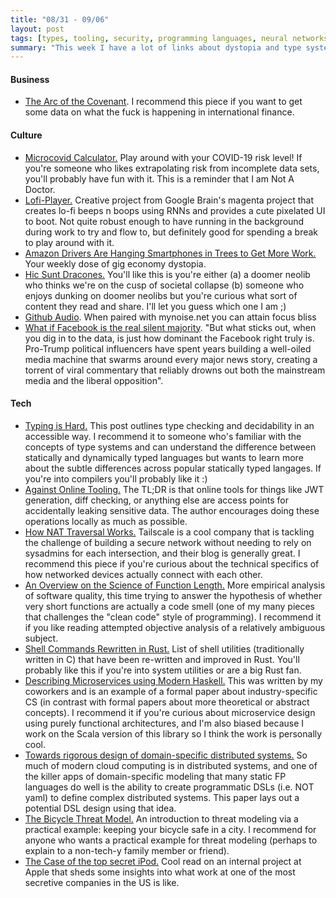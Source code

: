 ```yaml
---
title: "08/31 - 09/06"
layout: post
tags: [types, tooling, security, programming languages, neural networks, haskell, lo-fi, politics]
summary: "This week I have a lot of links about dystopia and type systems.  If you think those topics seem discombobulated then you're correct.  Welcome to my brain."
---
```


#### Business

* [The Arc of the Covenant](https://offtherun.substack.com/p/the-arc-of-the-covenant). I recommend this piece if you want to get some data on what the fuck is happening in international finance.

#### Culture

* [Microcovid Calculator.](https://www.microcovid.org/calculator) Play around with your COVID-19 risk level! If you're someone who likes extrapolating risk from incomplete data sets, you'll probably have fun with it. This is a reminder that I am Not A Doctor.
* [Lofi-Player.](https://magenta.tensorflow.org/lofi-player) Creative project from Google Brain's magenta project that creates lo-fi beeps n boops using RNNs and provides a cute pixelated UI to boot. Not quite robust enough to have running in the background during work to try and flow to, but definitely good for spending a break to play around with it.
* [Amazon Drivers Are Hanging Smartphones in Trees to Get More Work.](https://www.bloomberg.com/news/articles/2020-09-01/amazon-drivers-are-hanging-smartphones-in-trees-to-get-more-work) Your weekly dose of gig economy dystopia.
* [Hic Sunt Dracones.](https://aelkus.github.io/void/2020/06/01/opening.html) You'll like this is you're either (a) a doomer neolib who thinks we're on the cusp of societal collapse (b) someone who enjoys dunking on doomer neolibs but you're curious what sort of content they read and share. I'll let you guess which one I am ;)
* [Github Audio](https://github.audio/). When paired with mynoise.net you can attain focus bliss
* [What if Facebook is the real silent majority](https://www.nytimes.com/2020/08/27/technology/what-if-facebook-is-the-real-silent-majority.html). "But what sticks out, when you dig in to the data, is just how dominant the Facebook right truly is. Pro-Trump political influencers have spent years building a well-oiled media machine that swarms around every major news story, creating a torrent of viral commentary that reliably drowns out both the mainstream media and the liberal opposition".

#### Tech

* [Typing is Hard.](https://typing-is-hard.ch/) This post outlines type checking and decidability in an accessible way. I recommend it to someone who's familiar with the concepts of type systems and can understand the difference between statically and dynamically typed languages but wants to learn more about the subtle differences across popular statically typed langages. If you're into compilers you'll probably like it :)
* [Against Online Tooling.](https://www.jvt.me/posts/2020/09/01/against-online-tooling/) The TL;DR is that online tools for things like JWT generation, diff checking, or anything else are access points for accidentally leaking sensitive data. The author encourages doing these operations locally as much as possible.
* [How NAT Traversal Works.](https://tailscale.com/blog/how-nat-traversal-works/) Tailscale is a cool company that is tackling the challenge of building a secure network without needing to rely on sysadmins for each intersection, and their blog is generally great. I recommend this piece if you're curious about the technical specifics of how networked devices actually connect with each other.
* [An Overview on the Science of Function Length.](https://softwarebyscience.com/very-short-functions-are-a-code-smell-an-overview-of-the-science-on-function-length/) More empirical analysis of software quality, this time trying to answer the hypothesis of whether very short functions are actually a code smell (one of my many pieces that challenges the "clean code" style of programming). I recommend it if you like reading attempted objective analysis of a relatively ambiguous subject.
* [Shell Commands Rewritten in Rust.](https://zaiste.net/posts/shell-commands-rust/) List of shell utilities (traditionally written in C) that have been re-written and improved in Rust. You'll probably like this if you're into system utilities or are a big Rust fan.
* [Describing Microservices using Modern Haskell.](https://dl.acm.org/doi/pdf/10.1145/3406088.3409018) This was written by my coworkers and is an example of a formal paper about industry-specific CS (in contrast with formal papers about more theoretical or abstract concepts). I recommend it if you're curious about microservice design using purely functional architectures, and I'm also biased because I work on the Scala version of this library so I think the work is personally cool.
* [Towards rigorous design of domain-specific distributed systems.](https://dl.acm.org/doi/10.1145/2897667.2897674) So much of modern cloud computing is in distributed systems, and one of the killer apps of domain-specific modeling that many static FP languages do well is the ability to create programmatic DSLs (i.e. NOT yaml) to define complex distributed systems. This paper lays out a potential DSL design using that idea.
* [The Bicycle Threat Model.](http://calpaterson.com/bicycle-threat-model.html) An introduction to threat modeling via a practical example: keeping your bicycle safe in a city. I recommend for anyone who wants a practical example for threat modeling (perhaps to explain to a non-tech-y family member or friend).
* [The Case of the top secret iPod.](https://tidbits.com/2020/08/17/the-case-of-the-top-secret-ipod/) Cool read on an internal project at Apple that sheds some insights into what work at one of the most secretive companies in the US is like.
